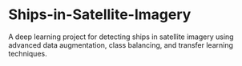 # Ships-in-Satellite-Imagery
A deep learning project for detecting ships in satellite imagery using advanced data augmentation, class balancing, and transfer learning techniques.
